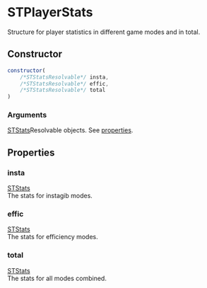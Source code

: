 # STPlayerStats
Structure for player statistics in different game modes and in total.

## Constructor
```js
constructor(
	/*STStatsResolvable*/ insta,
	/*STStatsResolvable*/ effic,
	/*STStatsResolvable*/ total
)
```
### Arguments
[STStats](stats.md)Resolvable objects. See [properties](#properties).

## Properties
### insta
[STStats](stats.md)<br/>
The stats for instagib modes.
### effic
[STStats](stats.md)<br/>
The stats for efficiency modes.
### total
[STStats](stats.md)<br/>
The stats for all modes combined.
